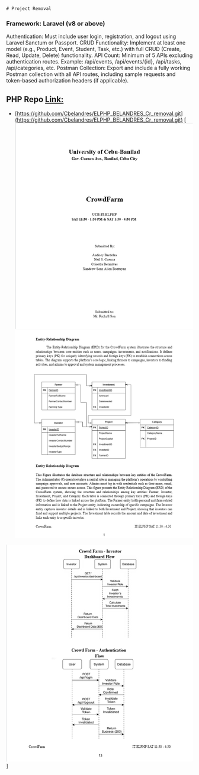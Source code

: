     # Project Removal 

### Framework: Laravel (v8 or above)
Authentication: Must include user login, registration, and logout using Laravel Sanctum or Passport.
CRUD Functionality: Implement at least one model (e.g., Product, Event, Student, Task, etc.) with full CRUD (Create, Read, Update, Delete) functionality.
API Count:
Minimum of 5 APIs excluding authentication routes.
Example: /api/events, /api/events/{id}, /api/tasks, /api/categories, etc.
Postman Collection:
Export and include a fully working Postman collection with all API routes, including sample requests and token-based authorization headers (if applicable).

## PHP Repo [Link:](https://github.com/Cbelandres/ELPHP_BELANDRES_Cr_removal.git)
* [https://github.com/Cbelandres/ELPHP_BELANDRES_Cr_removal.git](https://github.com/Cbelandres/ELPHP_BELANDRES_Cr_removal.git)
[![screenshots](./resources/images/image0.png)
![screenshots](./resources/images/image1.png)

![screenshots](./resources/images/image14.png)]



